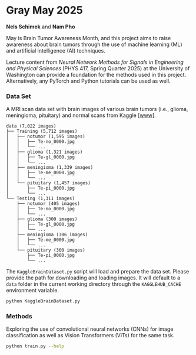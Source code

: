 # Gray May 2025

**Nels Schimek** and **Nam Pho**

May is Brain Tumor Awareness Month, and this project aims to raise awareness about brain tumors through the use of machine learning (ML) and artificial intelligence (AI) techniques.

Lecture content from *Neural Network Methods for Signals in Engineering and Physical Sciences* (PHYS 417, Spring Quarter 2025) at the University of Washington can provide a foundation for the methods used in this project. Alternatively, any PyTorch and Python tutorials can be used as well.

### Data Set

A MRI scan data set with brain images of various brain tumors (i.e., glioma, meningioma, pituitary) and normal scans from Kaggle [[www](https://www.kaggle.com/datasets/masoudnickparvar/brain-tumor-mri-dataset/data)].

```
data (7,022 images)
├── Training (5,712 images)
│   ├── notumor (1,595 images)
│   │   ├── Te-no_0000.jpg
│   │   └── ...
│   ├── glioma (1,321 images)
│   │   ├── Te-gl_0000.jpg
│   │   └── ...
│   ├── meningioma (1,339 images)
│   │   ├── Te-me_0000.jpg
│   │   └── ...
│   └── pituitary (1,457 images)
│       ├── Te-pi_0000.jpg
│       └── ...
└── Testing (1,311 images)
    ├── notumor (405 images)
    │   ├── Te-no_0000.jpg
    │   └── ...
    ├── glioma (300 images)
    │   ├── Te-gl_0000.jpg
    │   └── ...
    ├── meningioma (306 images)
    │   ├── Te-me_0000.jpg
    │   └── ...
    └── pituitary (300 images)
        ├── Te-pi_0000.jpg
        └── ...
```

The `KaggleBrainDataset.py` script will load and prepare the data set. Please provide the path for downloading and loading images. It will default to a `data` folder in the current working directory through the `KAGGLEHUB_CACHE` environment variable.

```bash
python KaggleBrainDataset.py
```

### Methods

Exploring the use of convolutional neural networks (CNNs) for image classification as well as Vision Transformers (ViTs) for the same task.

```bash
python train.py --help
```


